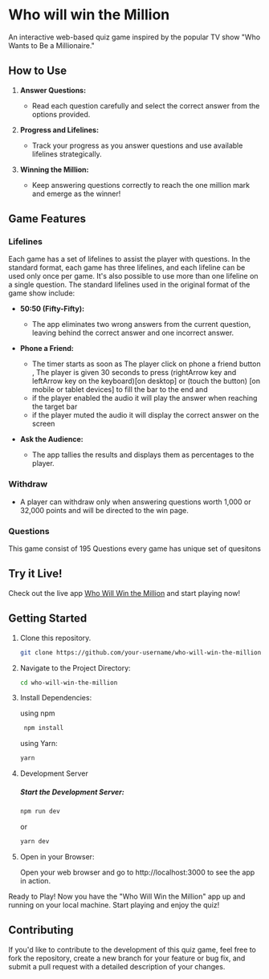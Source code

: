 # Who will win the Million

An interactive web-based quiz game inspired by the popular TV show "Who Wants to Be a Millionaire."

## How to Use

1. **Answer Questions:**

    - Read each question carefully and select the correct answer from the options provided.

2. **Progress and Lifelines:**

    - Track your progress as you answer questions and use available lifelines strategically.

3. **Winning the Million:**
    - Keep answering questions correctly to reach the one million mark and emerge as the winner!

## Game Features

### Lifelines

Each game has a set of lifelines to assist the player with questions. In the standard format, each game has three lifelines, and each lifeline can be used only once per game. It's also possible to use more than one lifeline on a single question. The standard lifelines used in the original format of the game show include:

-   **50:50 (Fifty-Fifty):**

    -   The app eliminates two wrong answers from the current question, leaving behind the correct answer and one incorrect answer.

-   **Phone a Friend:**

    -   The timer starts as soon as The player click on phone a friend button , The player is given 30 seconds to press (rightArrow key and leftArrow key on the keyboard)[on desktop] or (touch the button) [on mobile or tablet devices] to fill the bar to the end and
    -   if the player enabled the audio it will play the answer when reaching the target bar
    -   if the player muted the audio it will display the correct answer on the screen

-   **Ask the Audience:**
    -   The app tallies the results and displays them as percentages to the player.

### Withdraw

-   A player can withdraw only when answering questions worth 1,000 or 32,000 points and will be directed to the win page.

### Questions

This game consist of 195 Questions every game has unique set of quesitons

## Try it Live!

Check out the live app [Who Will Win the Million](https://mahmoudmohsen0.github.io/who-will-win-the-million/) and start playing now!

## Getting Started

1. Clone this repository.

    ```bash
    git clone https://github.com/your-username/who-will-win-the-million.git
    ```

2. Navigate to the Project Directory:
    ```bash
    cd who-will-win-the-million
    ```
3. Install Dependencies:

    using npm

    ```bash
     npm install
    ```

    using Yarn:

    ```bash
    yarn
    ```

4. Development Server

    ##### Start the Development Server:

    ```bash
    npm run dev
    ```

    or

    ```bash
    yarn dev
    ```

5. Open in your Browser:

    Open your web browser and go to http://localhost:3000 to see the app in action.

Ready to Play!
Now you have the "Who Will Win the Million" app up and running on your local machine. Start playing and enjoy the quiz!

## Contributing

If you'd like to contribute to the development of this quiz game, feel free to fork the repository, create a new branch for your feature or bug fix, and submit a pull request with a detailed description of your changes.
